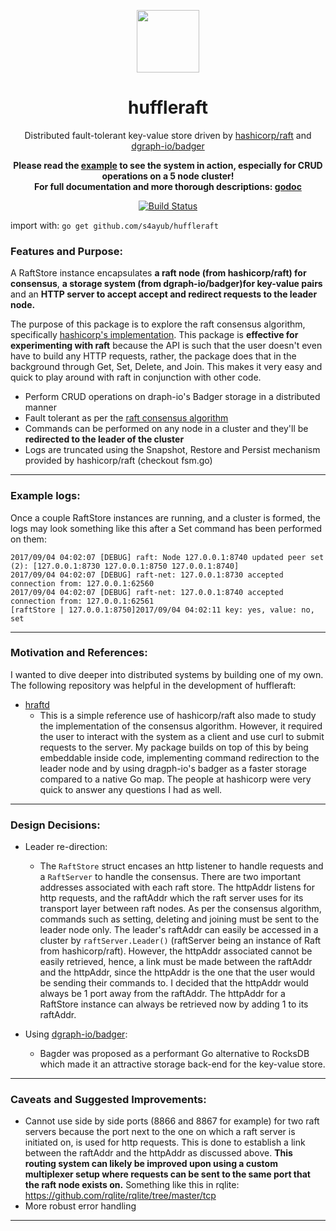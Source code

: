 <p align="center">
  <a href="https://github.com/s4ayub/huffleraft/" target="_blank">
    <img width="100"src="https://user-images.githubusercontent.com/16456972/30003911-80f84b88-9093-11e7-8cb3-17ffc594ddce.png">
  </a>
</p>
<h1 align="center">huffleraft</h1>
<p align="center">
  Distributed fault-tolerant key-value store driven by 
  <a href="https://github.com/hashicorp/raft" target="_blank">hashicorp/raft</a> and 
  <a href="https://github.com/dgraph-io/badger" target="_blank">dgraph-io/badger</a>
</p>
<p align="center">
  <strong>Please read the 
    <a href="https://github.com/s4ayub/huffleraft/blob/master/example/example1.go" target="_blank">example</a> 
    to see the system in action, especially for CRUD operations on a 5 node cluster!
  </strong>
  <br/>
  <strong>  
      For full documentation and more thorough descriptions: <a href="https://godoc.org/github.com/s4ayub/huffleraft" target="_blank">godoc</a>
  </strong>

</p>
<p align="center">
  <a href="https://travis-ci.org/s4ayub/huffleraft" target="_blank"><img src="https://travis-ci.org/s4ayub/huffleraft.svg?branch=master" alt="Build Status" /> </a>
</p>
  
import with: `go get github.com/s4ayub/huffleraft`



### Features and Purpose:

A RaftStore instance encapsulates **a raft node (from hashicorp/raft) for consensus**, **a storage system (from dgraph-io/badger)for key-value pairs** and an **HTTP server to accept accept and redirect requests to the leader node.** 

The purpose of this package is to explore the raft consensus algorithm, specifically <a href="https://github.com/hashicorp/raft" target="_blank">hashicorp's implementation</a>. This package is **effective for experimenting with raft** because the API is such that the user doesn't even have to build any HTTP requests, rather, the package does that in the background through Get, Set, Delete, and Join. This makes it very easy and quick to play around with raft in conjunction with other code.
 - Perform CRUD operations on draph-io's Badger storage in a distributed manner
 - Fault tolerant as per the <a href="https://raft.github.io/" target="_blank">raft consensus algorithm</a>
 - Commands can be performed on any node in a cluster and they'll be **redirected to the leader of the cluster**
 - Logs are truncated using the Snapshot, Restore and Persist mechanism provided by hashicorp/raft (checkout fsm.go)

---

### Example logs:
Once a couple RaftStore instances are running, and a cluster is formed, the logs may look something like this after a Set command has been performed on them:

```
2017/09/04 04:02:07 [DEBUG] raft: Node 127.0.0.1:8740 updated peer set (2): [127.0.0.1:8730 127.0.0.1:8750 127.0.0.1:8740]
2017/09/04 04:02:07 [DEBUG] raft-net: 127.0.0.1:8730 accepted connection from: 127.0.0.1:62560
2017/09/04 04:02:07 [DEBUG] raft-net: 127.0.0.1:8740 accepted connection from: 127.0.0.1:62561
[raftStore | 127.0.0.1:8750]2017/09/04 04:02:11 key: yes, value: no, set
```

--- 
### Motivation and References:

I wanted to dive deeper into distributed systems by building one of my own. The following repository was helpful in the development of huffleraft:
  - <a href="https://github.com/otoolep/hraftd" target="_blank">hraftd</a>
    - This is a simple reference use of hashicorp/raft also made to study the implementation of the consensus algorithm. However, it required the user to interact with the system as a client and use curl to submit requests to the server. My package builds on top of this by being embeddable inside code, implementing command redirection to the leader node and by using dragph-io's badger as a faster storage compared to a native Go map. The people at hashicorp were very quick to answer any questions I had as well.

---

### Design Decisions:
- Leader re-direction:
  - The `RaftStore` struct encases an http listener to handle requests and a `RaftServer` to handle the consensus. There are two important addresses associated with each raft store. The httpAddr listens for http requests, and the raftAddr which the raft server uses for its transport layer between raft nodes. As per the consensus algorithm, commands such as setting, deleting and joining must be sent to the leader node only. The leader's raftAddr can easily be accessed in a cluster by `raftServer.Leader()` (raftServer being an instance of Raft from hashicorp/raft). However, the httpAddr associated  cannot be easily retrieved, hence, a link must be made between the raftAddr and the httpAddr, since the httpAddr is the one that the user would be sending their commands to. I decided that the httpAddr would always be 1 port away from the raftAddr. The httpAddr for a RaftStore instance can always be retrieved now by adding 1 to its raftAddr.

- Using <a href="https://github.com/dgraph-io/badger" target="_blank">dgraph-io/badger</a>:
  - Bagder was proposed as a performant Go alternative to RocksDB which made it an attractive storage back-end for the key-value store. 

---

### Caveats and Suggested Improvements:
- Cannot use side by side ports (8866 and 8867 for example) for two raft servers because the port next to the one on which a raft server is initiated on, is used for http requests. This is done to establish a link between the raftAddr and the httpAddr as discussed above. **This routing system can likely be improved upon using a custom multiplexer setup where requests
can be sent to the same port that the raft node exists on.** Something like this in rqlite:  https://github.com/rqlite/rqlite/tree/master/tcp
- More robust error handling

---
